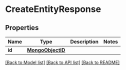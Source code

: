 # CreateEntityResponse

## Properties
Name | Type | Description | Notes
------------ | ------------- | ------------- | -------------
**id** | [**MongoObjectID**](MongoObjectID.md) |  | 

[[Back to Model list]](../README.md#documentation-for-models) [[Back to API list]](../README.md#documentation-for-api-endpoints) [[Back to README]](../README.md)

